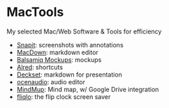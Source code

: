 # MacTools
My selected Mac/Web Software &amp; Tools for efficiency

- [Snapit](https://www.techsmith.com/snagit.html): screenshots with annotations
- [MacDown](http://macdown.uranusjr.com/): markdown editor
- [Balsamiq Mockups](https://balsamiq.com/products/mockups/): mockups
- [Alred](https://www.alfredapp.com/): shortcuts
- [Deckset](http://www.decksetapp.com/): markdown for presentation
- [ocenaudio](https://www.ocenaudio.com/): audio editor
- [MindMup](https://drive.mindmup.com/): Mind map, w/ Google Drive integration
- [fliqlo](http://fliqlo.com/): the flip clock screen saver
